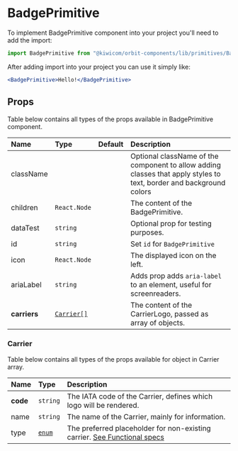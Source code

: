 # BadgePrimitive

To implement BadgePrimitive component into your project you'll need to add the import:

```jsx
import BadgePrimitive from "@kiwicom/orbit-components/lib/primitives/BadgePrimitive";
```

After adding import into your project you can use it simply like:

```jsx
<BadgePrimitive>Hello!</BadgePrimitive>
```

## Props

Table below contains all types of the props available in BadgePrimitive component.

| Name         | Type                    | Default | Description                                                                                                         |
| :----------- | :---------------------- | :------ | :------------------------------------------------------------------------------------------------------------------ |
| className    |                         |         | Optional className of the component to allow adding classes that apply styles to text, border and background colors |
| children     | `React.Node`            |         | The content of the BadgePrimitive.                                                                                  |
| dataTest     | `string`                |         | Optional prop for testing purposes.                                                                                 |
| id           | `string`                |         | Set `id` for `BadgePrimitive`                                                                                       |
| icon         | `React.Node`            |         | The displayed icon on the left.                                                                                     |
| ariaLabel    | `string`                |         | Adds prop adds `aria-label` to an element, useful for screenreaders.                                                |
| **carriers** | [`Carrier[]`](#carrier) |         | The content of the CarrierLogo, passed as array of objects.                                                         |

### Carrier

Table below contains all types of the props available for object in Carrier array.

| Name     | Type            | Description                                                                                   |
| :------- | :-------------- | :-------------------------------------------------------------------------------------------- |
| **code** | `string`        | The IATA code of the Carrier, defines which logo will be rendered.                            |
| name     | `string`        | The name of the Carrier, mainly for information.                                              |
| type     | [`enum`](#enum) | The preferred placeholder for non-existing carrier. [See Functional specs](#functional-specs) |

